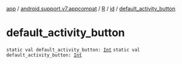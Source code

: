 [app](../../../index.md) / [android.support.v7.appcompat](../../index.md) / [R](../index.md) / [id](index.md) / [default_activity_button](./default_activity_button.md)

# default_activity_button

`static val default_activity_button: `[`Int`](https://kotlinlang.org/api/latest/jvm/stdlib/kotlin/-int/index.html)
`static val default_activity_button: `[`Int`](https://kotlinlang.org/api/latest/jvm/stdlib/kotlin/-int/index.html)